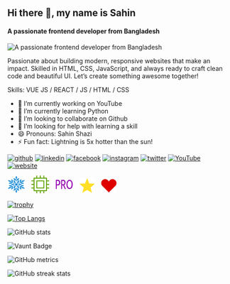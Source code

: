 ## Hi there 👋, my name is Sahin
#### A passionate frontend developer from Bangladesh
![A passionate frontend developer from Bangladesh](https://yt3.googleusercontent.com/5Z0udUbo1tvh5oeyeZpHTNoeSdVhuqui6dWMocgblvTllQqpzwRTzG_b-tIRB9-x0xg4qxXfCw=w1138-fcrop64=1,00005a57ffffa5a8-k-c0xffffffff-no-nd-rj)

Passionate about building modern, responsive websites that make an impact. Skilled in HTML, CSS, JavaScript, and always ready to craft clean code and beautiful UI. Let’s create something awesome together!

Skills: VUE JS / REACT / JS / HTML / CSS

- 🔭 I’m currently working on YouTube 
- 🌱 I’m currently learning Python 
- 👯 I’m looking to collaborate on Github 
- 🤔 I’m looking for help with learning a skill 
- 😄 Pronouns: Sahin Shazi 
- ⚡ Fun fact: Lightning is 5x hotter than the sun! 


[<img src='https://cdn.jsdelivr.net/npm/simple-icons@3.0.1/icons/github.svg' alt='github' height='40'>](https://github.com/SahinShaz)  [<img src='https://cdn.jsdelivr.net/npm/simple-icons@3.0.1/icons/linkedin.svg' alt='linkedin' height='40'>](https://www.linkedin.com/in/SahinShaz/)  [<img src='https://cdn.jsdelivr.net/npm/simple-icons@3.0.1/icons/facebook.svg' alt='facebook' height='40'>](https://www.facebook.com/SahinShaz)  [<img src='https://cdn.jsdelivr.net/npm/simple-icons@3.0.1/icons/instagram.svg' alt='instagram' height='40'>](https://www.instagram.com/sahinshazi/)  [<img src='https://cdn.jsdelivr.net/npm/simple-icons@3.0.1/icons/twitter.svg' alt='twitter' height='40'>](https://twitter.com/sahin_tech_1)  [<img src='https://cdn.jsdelivr.net/npm/simple-icons@3.0.1/icons/youtube.svg' alt='YouTube' height='40'>](https://www.youtube.com/channel/SahinShaz)  [<img src='https://cdn.jsdelivr.net/npm/simple-icons@3.0.1/icons/icloud.svg' alt='website' height='40'>](https://youtube.com/@sahinshaji?si=bDg6Gc8inaDqSBz3)  

<a href='https://archiveprogram.github.com/'><img src='https://raw.githubusercontent.com/acervenky/animated-github-badges/master/assets/acbadge.gif' width='40' height='40'></a> <a href='https://docs.github.com/en/developers'><img src='https://raw.githubusercontent.com/acervenky/animated-github-badges/master/assets/devbadge.gif' width='40' height='40'></a> <a href='https://github.com/pricing'><img src='https://raw.githubusercontent.com/acervenky/animated-github-badges/master/assets/pro.gif' width='40' height='40'></a> <a href='https://stars.github.com/'><img src='https://raw.githubusercontent.com/acervenky/animated-github-badges/master/assets/starbadge.gif' width='35' height='35'></a> <a href='https://docs.github.com/en/github/supporting-the-open-source-community-with-github-sponsors'><img src='https://raw.githubusercontent.com/acervenky/animated-github-badges/master/assets/sponsorbadge.gif' width='35' height='35'></a> 

[![trophy](https://github-profile-trophy.vercel.app/?username=SahinShaz)](https://github.com/ryo-ma/github-profile-trophy)

[![Top Langs](https://github-readme-stats.vercel.app/api/top-langs/?username=SahinShaz)](https://github.com/anuraghazra/github-readme-stats)

![GitHub stats](https://github-readme-stats.vercel.app/api?username=SahinShaz&show_icons=true&count_private=true)  

![Vaunt Badge](https://api.vaunt.dev/v1/github/entities/SahinShaz/contributions?format=svg&private=true)  

![GitHub metrics](https://metrics.lecoq.io/SahinShaz)  

![GitHub streak stats](https://streak-stats.demolab.com/?user=SahinShaz)  

